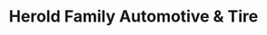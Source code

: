 ---
title: "Herold Family Automotive & Tire"
url: /parma/herold-family-automotive-und-tire/
shop: Autowerkstatt
---